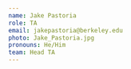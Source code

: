 ```yaml
---
name: Jake Pastoria
role: TA
email: jakepastoria@berkeley.edu
photo: Jake_Pastoria.jpg
pronouns: He/Him
team: Head TA
---
```

